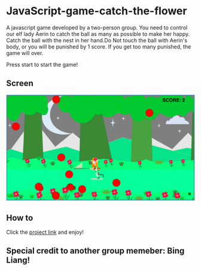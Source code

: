 # JavaScript-game-catch-the-flower

A javascript game developed by a two-person group. You need to control our elf lady Aerin to catch the ball as many as possible to make her happy. Catch the ball with the nest in her hand.Do Not touch the ball with Aerin's body, or you will be punished by 1 score. If you get too many punished, the game will over.

Press start to start the game!

## Screen
![sc](/doc/javascriptgame.png)

## How to

Click the [project link](https://ericzhou0815.github.io/JavaScript-game-catch-the-flower/) and enjoy!

## Special credit to another group memeber: Bing Liang!
